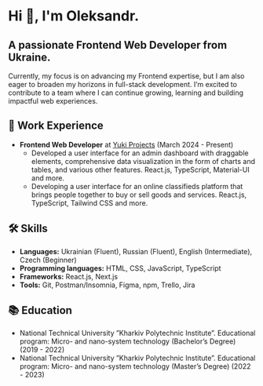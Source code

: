 <!DOCTYPE html>
<html>
<body>
    <h1>Hi 👋, I'm Oleksandr.</h1>
    <h2>A passionate Frontend Web Developer from Ukraine.</h2>
    <p>Currently, my focus is on advancing my Frontend expertise, but I am also eager to broaden my horizons in full-stack development. I’m excited to contribute to a team where I can continue growing, learning and building impactful web experiences.</p>
    <h2>🔭 Work Experience</h2>
    <ul>
        <li><b>Frontend Web Developer</b> at <a href="https://www.linkedin.com/company/yuki-projects/">Yuki Projects</a> (March 2024 - Present)
            <ul>
                <li>Developed a user interface for an admin dashboard with draggable elements, comprehensive data visualization in the form of charts and tables, and various other features. React.js, TypeScript, Material-UI and more.</li>
                <li>Developing a user interface for an online classifieds platform that brings people together to buy or sell goods and services. React.js, TypeScript, Tailwind CSS and more.</li>
            </ul>
        </li>
    </ul>
    <h2>🛠️ Skills</h2>
      <ul>
        <li><strong>Languages:</strong> Ukrainian (Fluent), Russian (Fluent), English (Intermediate), Czech (Beginner)</li>
        <li><strong>Programming languages:</strong> HTML, CSS, JavaScript, TypeScript</li>
        <li><strong>Frameworks:</strong> React.js, Next.js</li>
        <li><strong>Tools:</strong> Git, Postman/Insomnia, Figma, npm, Trello, Jira</li>
      </ul>
    <h2>📚 Education</h2>
    <ul>
        <li>National Technical University ”Kharkiv Polytechnic Institute”. Educational program: Micro- and nano-system technology (Bachelor’s Degree) (2019 - 2022)</li>
        <li>National Technical University ”Kharkiv Polytechnic Institute”. Educational program: Micro- and nano-system technology (Master’s Degree) (2022 - 2023)</li>
    </ul>
</body>
</html>
